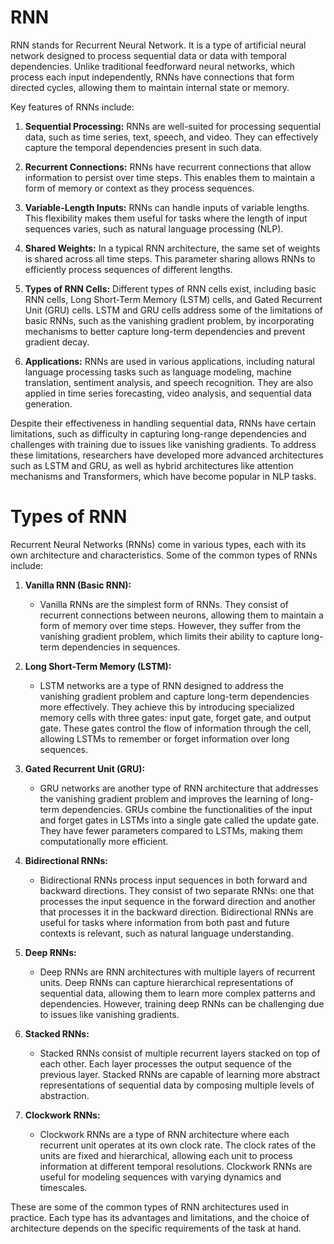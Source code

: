 # RNN
RNN stands for Recurrent Neural Network. It is a type of artificial neural network designed to process sequential data or data with temporal dependencies. Unlike traditional feedforward neural networks, which process each input independently, RNNs have connections that form directed cycles, allowing them to maintain internal state or memory.

Key features of RNNs include:

1. **Sequential Processing:** RNNs are well-suited for processing sequential data, such as time series, text, speech, and video. They can effectively capture the temporal dependencies present in such data.

2. **Recurrent Connections:** RNNs have recurrent connections that allow information to persist over time steps. This enables them to maintain a form of memory or context as they process sequences.

3. **Variable-Length Inputs:** RNNs can handle inputs of variable lengths. This flexibility makes them useful for tasks where the length of input sequences varies, such as natural language processing (NLP).

4. **Shared Weights:** In a typical RNN architecture, the same set of weights is shared across all time steps. This parameter sharing allows RNNs to efficiently process sequences of different lengths.

5. **Types of RNN Cells:** Different types of RNN cells exist, including basic RNN cells, Long Short-Term Memory (LSTM) cells, and Gated Recurrent Unit (GRU) cells. LSTM and GRU cells address some of the limitations of basic RNNs, such as the vanishing gradient problem, by incorporating mechanisms to better capture long-term dependencies and prevent gradient decay.

6. **Applications:** RNNs are used in various applications, including natural language processing tasks such as language modeling, machine translation, sentiment analysis, and speech recognition. They are also applied in time series forecasting, video analysis, and sequential data generation.

Despite their effectiveness in handling sequential data, RNNs have certain limitations, such as difficulty in capturing long-range dependencies and challenges with training due to issues like vanishing gradients. To address these limitations, researchers have developed more advanced architectures such as LSTM and GRU, as well as hybrid architectures like attention mechanisms and Transformers, which have become popular in NLP tasks.

# Types of RNN
Recurrent Neural Networks (RNNs) come in various types, each with its own architecture and characteristics. Some of the common types of RNNs include:

1. **Vanilla RNN (Basic RNN):**
   - Vanilla RNNs are the simplest form of RNNs. They consist of recurrent connections between neurons, allowing them to maintain a form of memory over time steps. However, they suffer from the vanishing gradient problem, which limits their ability to capture long-term dependencies in sequences.

2. **Long Short-Term Memory (LSTM):**
   - LSTM networks are a type of RNN designed to address the vanishing gradient problem and capture long-term dependencies more effectively. They achieve this by introducing specialized memory cells with three gates: input gate, forget gate, and output gate. These gates control the flow of information through the cell, allowing LSTMs to remember or forget information over long sequences.

3. **Gated Recurrent Unit (GRU):**
   - GRU networks are another type of RNN architecture that addresses the vanishing gradient problem and improves the learning of long-term dependencies. GRUs combine the functionalities of the input and forget gates in LSTMs into a single gate called the update gate. They have fewer parameters compared to LSTMs, making them computationally more efficient.

4. **Bidirectional RNNs:**
   - Bidirectional RNNs process input sequences in both forward and backward directions. They consist of two separate RNNs: one that processes the input sequence in the forward direction and another that processes it in the backward direction. Bidirectional RNNs are useful for tasks where information from both past and future contexts is relevant, such as natural language understanding.

5. **Deep RNNs:**
   - Deep RNNs are RNN architectures with multiple layers of recurrent units. Deep RNNs can capture hierarchical representations of sequential data, allowing them to learn more complex patterns and dependencies. However, training deep RNNs can be challenging due to issues like vanishing gradients.

6. **Stacked RNNs:**
   - Stacked RNNs consist of multiple recurrent layers stacked on top of each other. Each layer processes the output sequence of the previous layer. Stacked RNNs are capable of learning more abstract representations of sequential data by composing multiple levels of abstraction.

7. **Clockwork RNNs:**
   - Clockwork RNNs are a type of RNN architecture where each recurrent unit operates at its own clock rate. The clock rates of the units are fixed and hierarchical, allowing each unit to process information at different temporal resolutions. Clockwork RNNs are useful for modeling sequences with varying dynamics and timescales.

These are some of the common types of RNN architectures used in practice. Each type has its advantages and limitations, and the choice of architecture depends on the specific requirements of the task at hand.